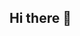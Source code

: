 ## Hi there 👋

<!--
**JohnChia123/JohnChia123** is a ✨ _special_ ✨ repository because its `README.md` (this file) appears on your GitHub profile.

Here are some ideas to get you started:

- 🔭 I’m currently working on ...
- 🌱 I’m currently learning computer science!
- 👯 I’m looking to collaborate on open source projects!
- 🤔 I’m looking for help with anything! I'm willing to learn!
-->
